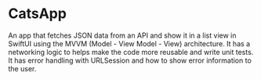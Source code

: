 # CatsApp
An app that fetches JSON data from an API and show it in a list view in SwiftUI using the  MVVM (Model - View Model - View) architecture. It has a networking logic to helps make the code more reusable and write unit tests. It has error handling  with URLSession and how to show error information to the user. 
